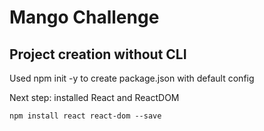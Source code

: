 # Mango Challenge

## Project creation without CLI 

Used npm init -y to create package.json with default config

Next step: installed React and ReactDOM

``` npm install react react-dom --save ```